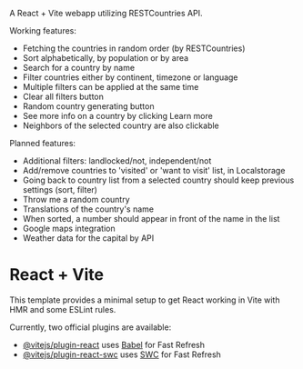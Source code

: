 A React + Vite webapp utilizing RESTCountries API.

Working features:

- Fetching the countries in random order (by RESTCountries)
- Sort alphabetically, by population or by area
- Search for a country by name
- Filter countries either by continent, timezone or language
- Multiple filters can be applied at the same time
- Clear all filters button
- Random country generating button
- See more info on a country by clicking Learn more
- Neighbors of the selected country are also clickable

Planned features:

- Additional filters: landlocked/not, independent/not
- Add/remove countries to 'visited' or 'want to visit' list, in Localstorage
- Going back to country list from a selected country should keep previous settings (sort, filter)
- Throw me a random country
- Translations of the country's name
- When sorted, a number should appear in front of the name in the list
- Google maps integration
- Weather data for the capital by API

# React + Vite

This template provides a minimal setup to get React working in Vite with HMR and some ESLint rules.

Currently, two official plugins are available:

- [@vitejs/plugin-react](https://github.com/vitejs/vite-plugin-react/blob/main/packages/plugin-react/README.md) uses [Babel](https://babeljs.io/) for Fast Refresh
- [@vitejs/plugin-react-swc](https://github.com/vitejs/vite-plugin-react-swc) uses [SWC](https://swc.rs/) for Fast Refresh

